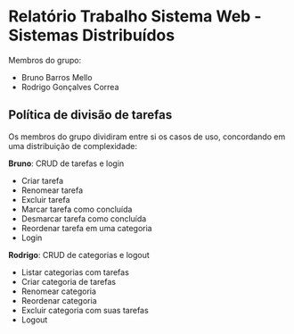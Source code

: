 # Relatório Trabalho Sistema Web - Sistemas Distribuídos

Membros do grupo:

- Bruno Barros Mello
- Rodrigo Gonçalves Correa

## Política de divisão de tarefas

Os membros do grupo dividiram entre si os casos de uso, concordando em uma distribuição de complexidade:

**Bruno**: CRUD de tarefas e login

- Criar tarefa
- Renomear tarefa
- Excluir tarefa
- Marcar tarefa como concluída
- Desmarcar tarefa como concluída
- Reordenar tarefa em uma categoria
- Login

**Rodrigo**: CRUD de categorias e logout

- Listar categorias com tarefas
- Criar categoria de tarefas
- Renomear categoria
- Reordenar categoria
- Excluir categoria com suas tarefas
- Logout
